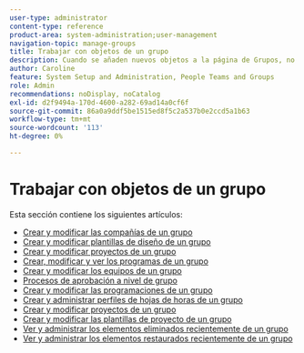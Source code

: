 ```yaml
---
user-type: administrator
content-type: reference
product-area: system-administration;user-management
navigation-topic: manage-groups
title: Trabajar con objetos de un grupo
description: Cuando se añaden nuevos objetos a la página de Grupos, no olvide actualizar el artículo Administrar grupos/Grupos overview/groups.html
author: Caroline
feature: System Setup and Administration, People Teams and Groups
role: Admin
recommendations: noDisplay, noCatalog
exl-id: d2f9494a-170d-4600-a282-69ad14a0cf6f
source-git-commit: 86a0a9ddf5be1515ed8f5c2a537b0e2ccd5a1b63
workflow-type: tm+mt
source-wordcount: '113'
ht-degree: 0%

---
```


# Trabajar con objetos de un grupo

<!--
<p data-mc-conditions="QuicksilverOrClassic.Draft mode">When new objects are added to the Groups page, don't forget to update the article Manage groups/Groups overview/groups.html</p>
-->

Esta sección contiene los siguientes artículos:

* [Crear y modificar las compañías de un grupo](../../../administration-and-setup/manage-groups/work-with-group-objects/create-and-modify-a-groups-companies.md)
* [Crear y modificar plantillas de diseño de un grupo](../../../administration-and-setup/manage-groups/work-with-group-objects/create-and-modify-a-groups-layout-templates.md)
* [Crear y modificar proyectos de un grupo](../../../administration-and-setup/manage-groups/work-with-group-objects/create-and-modify-a-groups-portfolios.md)
* [Crear, modificar y ver los programas de un grupo](../../../administration-and-setup/manage-groups/work-with-group-objects/create-and-modify-a-groups-programs.md)
* [Crear y modificar los equipos de un grupo](../../../administration-and-setup/manage-groups/work-with-group-objects/create-and-modify-a-groups-teams.md)
* [Procesos de aprobación a nivel de grupo](../../../administration-and-setup/manage-groups/work-with-group-objects/create-and-modify-groups-approval-processes.md)
* [Crear y modificar las programaciones de un grupo](../../../administration-and-setup/manage-groups/work-with-group-objects/create-and-modify-a-groups-schedules.md)
* [Crear y administrar perfiles de hojas de horas de un grupo](../../../administration-and-setup/manage-groups/work-with-group-objects/create-and-modify-a-groups-timesheet-profiles.md)
* [Crear y modificar proyectos de un grupo](../../../administration-and-setup/manage-groups/work-with-group-objects/create-and-modify-a-groups-projects.md)
* [Crear y modificar las plantillas de proyecto de un grupo](../../../administration-and-setup/manage-groups/work-with-group-objects/create-and-modify-a-groups-templates.md)
* [Ver y administrar los elementos eliminados recientemente de un grupo](../../../administration-and-setup/manage-groups/work-with-group-objects/view-manage-groups-recently-deleted-objects.md)
* [Ver y administrar los elementos restaurados recientemente de un grupo](../../../administration-and-setup/manage-groups/work-with-group-objects/view-manage-groups-recently-restored-objects.md)
